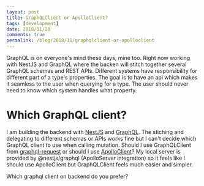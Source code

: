 ```yaml
---
layout: post
title: GraphQLClient or ApolloClient?
tags: [development]
date: 2018/11/20
comments: true
permalink: /blog/2018/11/graphqlclient-or-apolloclient
---
```

GraphQL is on everyone's mind these days, mine too. Right now working with NestJS and GraphQL where the backen will stitch together several GraphQL schemas and REST APIs. Different systems have responsibility for different part of a type's properties. 
The goal is to have an api which makes it seamless to the user when querying for a type. The user should never need to know which system handles what property.  

# Which GraphQL client?

I am building the backend with [NestJS](https://nestjs.com/) and [GraphQL](https://graphql.org/). The stiching and delegating to different schemas or APIs works fine but I can't decide which GraphQL client to use when calling mutation. Should I use GraphQLClient from [graphql-request](https://github.com/prisma/graphql-request) or should I use [ApolloClient](https://github.com/apollographql/apollo-client)? My local server is provided by @nestjs/graphql (ApolloServer integration)  so it feels like I should use ApolloClient but GraphQLClient feels much easier and simpler.

Which graphql client on backend do you prefer?
